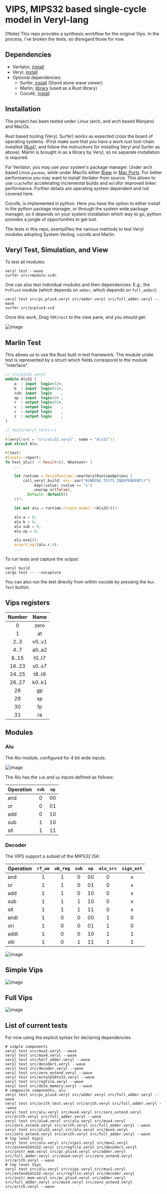 # VIPS, MIPS32 based single-cycle model in Veryl-lang

[!Note]
This repo provides a synthesis workflow for the original Vips. In the process, i've broken the tests, so disregard those for now.
## Dependencies

- Verilator, [install](https://verilator.org/guide/latest/install.html)
- Veryl, [install](https://veryl-lang.org/install/)
- Optional dependencies:
  - Surfer, [install](https://gitlab.com/surfer-project/surfer) (Stand alone wave viewer)
  - Marlin, [library](https://www.ethanuppal.com/marlin/) (used as a Rust library)
  - Cocotb, [install](https://docs.cocotb.org/en/stable/install.html)

## Installation

The project has been tested under Linux (arch, and arch based Manjaro) and MacOs.

Rust based tooling (Veryl, Surfer) works as expected cross the board of operating systems. (First make sure that you have a work rust tool-chain installed ([Rust](https://www.rust-lang.org/tools/install)), and follow the instructions for installing Veryl and Surfer as above). Marlin is brought in as a library by Veryl, so no separate installation is required.

For Verilator, you may use your system's package manager. Under arch based Linux `pacman`, while under MacOs either [Brew](https://brew.sh/) or [Mac Ports](https://www.macports.org/). For better performance you may want to install Verilator from source. This allows to use `ccache`for accelerating incremental builds and `mold`for improved linker performance. Further details are operating system dependent and not covered here.

Cocotb, is implemented in python. Here you have the option to either install in the python package manager, or through the system wide package manager, so it depends on your system installation which way to go, python provides a jungle of opportunities to get lost.

The tests in this repo, exemplifies the various methods to test Veryl modules adopting System Verilog, cocotb and Marlin.

## Veryl Test, Simulation, and View

To test all modules:

```shell
veryl test --wave
surfer src/<module.vcd>
```

One can also test individual modules and their dependencies:
E.g., the `PcPlus4` module (which depends on `adder`, which depends on `full_adder`):

```shell
veryl test src/pc_plus4.veryl src/adder.veryl src/full_adder.veryl --wave
surfer src/pcplus4.vcd
```

Once this work, Drag `TOP/test` to the view pane, and you should get:

![image](images/pc_plus4.png)

## Marlin Test

This allows us to use the Rust built in test framework. The module under test is represented by a struct which fields correspond to the module "interface".

```sv
// src/alu32.veryl
module Alu32 (
    a  : input  logic<32>,
    b  : input  logic<32>,
    sub: input  logic    ,
    op : input  logic<2> ,
    r  : output logic<32>,
    v  : output logic    ,
    c  : output logic    ,
    z  : output logic    ,
)
```

```rust
// tests/veryl_tests.rs
...
#[veryl(src = "src/alu32.veryl", name = "Alu32")]
pub struct Alu;

#[test]
#[snafu::report]
fn test_alu() -> Result<(), Whatever> {
    ...

    let runtime = VerylRuntime::new(VerylRuntimeOptions {
        call_veryl_build: env::var("RUNNING_TESTS_INDEPENDENTLY")
            .map(|value| &value == "1")
            .unwrap_or(false),
        ..Default::default()
    })?;

    let mut alu = runtime.create_model::<Alu32>()?;

    alu.a = 0;
    alu.b = 0;
    alu.sub = 0;
    alu.op = 0;

    alu.eval();
    assert_eq!(alu.r,0); 
    ...
```

To run tests and capture the output:

```shell
veryl build
cargo test -- --nocapture
```

You can also run the test directly from within vscode by pressing the `Run Test` button.

## Vips registers

| Number |  Name  |
| :----: | :----: |
|   0    |  zero  |
|   1    |   at   |
|  2..3  | v0..v1 |
|  4..7  | a0..a2 |
| 8..15  | t0..t7 |
| 16..23 | s0..s7 |
| 24..25 | t8..t9 |
| 26..27 | k0..k1 |
|   28   |   gp   |
|   29   |   sp   |
|   30   |   fp   |
|   31   |   ra   |

## Modules

### Alu

The Alu module, configured for 4 bit wide inputs:

![image](images/vips_alu.svg)

The Alu has the `sub` and `op` inputs defined as follows:

| Operation | `sub` | `op`  |
| --------- | :---: | :---: |
| and       |   0   |  00   |
| or        |   0   |  01   |
| add       |   0   |  10   |
| sub       |   1   |  10   |
| slt       |   1   |  11   |

### Decoder

The VIPS support a subset of the MIPS32 ISA:

| Operation | `rf_we` | `wb_reg` | `sub` | `op`  | `alu_src` | `sign_ext` |
| --------- | :-----: | :------: | :---: | :---: | :-------: | :--------: |
| and       |    1    |    1     |   0   |  00   |     0     |     x      |
| or        |    1    |    1     |   0   |  01   |     0     |     x      |
| add       |    1    |    1     |   0   |  10   |     0     |     x      |
| sub       |    1    |    1     |   1   |  10   |     0     |     x      |
| slt       |    1    |    1     |   1   |  11   |     0     |     x      |
| andi      |    1    |    0     |   0   |  00   |     1     |     0      |
| ori       |    1    |    0     |   0   |  01   |     1     |     0      |
| addi      |    1    |    0     |   0   |  10   |     1     |     1      |
| slti      |    1    |    0     |   1   |  11   |     1     |     1      |

![image](images/decoder.svg)

## Simple Vips

![image](images/vips.svg)

## Full Vips

![image](images/vips_full.svg)


## List of current tests

For now using the explicit syntax for declaring dependencies.

```shell
# simple components
veryl test src/mux2.veryl --wave
veryl test src/mux4.veryl --wave
veryl test src/half_adder.veryl --wave
veryl test src/decoder1.veryl --wave
veryl test src/decoder.veryl --wave
veryl test src/zero_extend.veryl --wave
veryl test src/extend16to32.veryl --wave
veryl test src/regfile.veryl --wave 
veryl test src/data_memory.veryl --wave 
# composite components, alu 
veryl test src/pc_plus4.veryl src/adder.veryl src/full_adder.veryl --wave
veryl test src/arith_test.veryl src/arith.veryl src/full_adder.veryl --wave
veryl test src/alu.veryl src/mux4.veryl src/zero_extend.veryl src/arith.veryl src/full_adder.veryl --wave
veryl test src/alu4.veryl src/alu.veryl src/mux4.veryl src/zero_extend.veryl src/arith.veryl src/full_adder.veryl --wave
veryl test src/alu32.veryl src/alu.veryl src/mux4.veryl src/zero_extend.veryl src/arith.veryl src/full_adder.veryl --wave
# top level Vips1
veryl test src/alu.veryl src/vips1.veryl src/mux2.veryl src/extend16to32.veryl src/regfile.veryl src/decoder1.veryl src/instr_mem.veryl src/pc_plus4.veryl src/adder.veryl src/full_adder.veryl src/mux4.veryl src/zero_extend.veryl src/arith.veryl --wave
# top level Vips
veryl test src/alu.veryl src/vips.veryl src/mux2.veryl src/extend16to32.veryl src/regfile.veryl src/decoder.veryl src/instr_mem.veryl src/pc_plus4.veryl src/adder.veryl src/full_adder.veryl src/mux4.veryl src/zero_extend.veryl src/arith.veryl --wave

```



